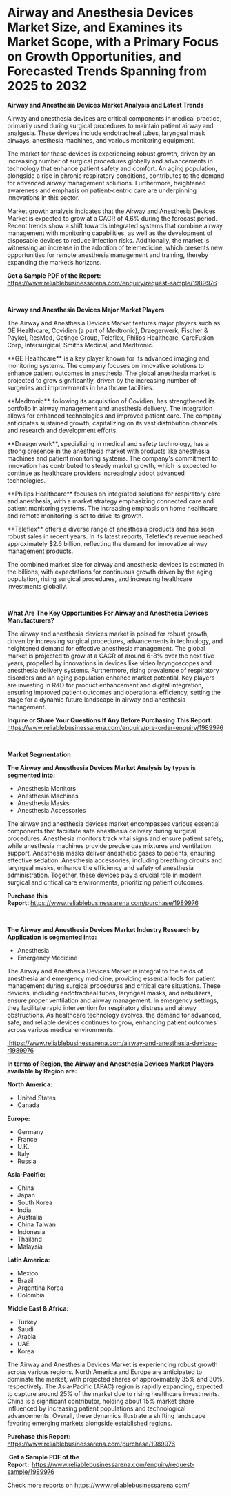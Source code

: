 <p><h1>Airway and Anesthesia Devices Market Size, and Examines its Market Scope, with a Primary Focus on Growth Opportunities, and Forecasted Trends Spanning from 2025 to 2032</h1></p><p><strong>Airway and Anesthesia Devices Market Analysis and Latest Trends</strong></p>
<p><p>Airway and anesthesia devices are critical components in medical practice, primarily used during surgical procedures to maintain patient airway and analgesia. These devices include endotracheal tubes, laryngeal mask airways, anesthesia machines, and various monitoring equipment. </p><p>The market for these devices is experiencing robust growth, driven by an increasing number of surgical procedures globally and advancements in technology that enhance patient safety and comfort. An aging population, alongside a rise in chronic respiratory conditions, contributes to the demand for advanced airway management solutions. Furthermore, heightened awareness and emphasis on patient-centric care are underpinning innovations in this sector.</p><p>Market growth analysis indicates that the Airway and Anesthesia Devices Market is expected to grow at a CAGR of 4.6% during the forecast period. Recent trends show a shift towards integrated systems that combine airway management with monitoring capabilities, as well as the development of disposable devices to reduce infection risks. Additionally, the market is witnessing an increase in the adoption of telemedicine, which presents new opportunities for remote anesthesia management and training, thereby expanding the market’s horizons.</p></p>
<p><strong>Get a Sample PDF of the Report:&nbsp;</strong> <a href="https://www.reliablebusinessarena.com/enquiry/request-sample/1989976?utm_campaign=3118&utm_medium=2&utm_source=Github&utm_content=ia&utm_term=05032025&utm_id=airway-and-anesthesia-devices">https://www.reliablebusinessarena.com/enquiry/request-sample/1989976</a></p>
<p>&nbsp;</p>
<p><strong>Airway and Anesthesia Devices Major Market Players</strong></p>
<p><p>The Airway and Anesthesia Devices Market features major players such as GE Healthcare, Covidien (a part of Medtronic), Draegerwerk, Fischer & Paykel, ResMed, Getinge Group, Teleflex, Philips Healthcare, CareFusion Corp, Intersurgical, Smiths Medical, and Medtronic.</p><p>**GE Healthcare** is a key player known for its advanced imaging and monitoring systems. The company focuses on innovative solutions to enhance patient outcomes in anesthesia. The global anesthesia market is projected to grow significantly, driven by the increasing number of surgeries and improvements in healthcare facilities. </p><p>**Medtronic**, following its acquisition of Covidien, has strengthened its portfolio in airway management and anesthesia delivery. The integration allows for enhanced technologies and improved patient care. The company anticipates sustained growth, capitalizing on its vast distribution channels and research and development efforts.</p><p>**Draegerwerk**, specializing in medical and safety technology, has a strong presence in the anesthesia market with products like anesthesia machines and patient monitoring systems. The company's commitment to innovation has contributed to steady market growth, which is expected to continue as healthcare providers increasingly adopt advanced technologies.</p><p>**Philips Healthcare** focuses on integrated solutions for respiratory care and anesthesia, with a market strategy emphasizing connected care and patient monitoring systems. The increasing emphasis on home healthcare and remote monitoring is set to drive its growth.</p><p>**Teleflex** offers a diverse range of anesthesia products and has seen robust sales in recent years. In its latest reports, Teleflex's revenue reached approximately $2.6 billion, reflecting the demand for innovative airway management products.</p><p>The combined market size for airway and anesthesia devices is estimated in the billions, with expectations for continuous growth driven by the aging population, rising surgical procedures, and increasing healthcare investments globally.</p></p>
<p>&nbsp;</p>
<p><strong>What Are The Key Opportunities For Airway and Anesthesia Devices Manufacturers?</strong></p>
<p><p>The airway and anesthesia devices market is poised for robust growth, driven by increasing surgical procedures, advancements in technology, and heightened demand for effective anesthesia management. The global market is projected to grow at a CAGR of around 6-8% over the next five years, propelled by innovations in devices like video laryngoscopes and anesthesia delivery systems. Furthermore, rising prevalence of respiratory disorders and an aging population enhance market potential. Key players are investing in R&D for product enhancement and digital integration, ensuring improved patient outcomes and operational efficiency, setting the stage for a dynamic future landscape in airway and anesthesia management.</p></p>
<p><strong>Inquire or Share Your Questions If Any Before Purchasing This Report:</strong> <a href="https://www.reliablebusinessarena.com/enquiry/pre-order-enquiry/1989976?utm_campaign=3118&utm_medium=2&utm_source=Github&utm_content=ia&utm_term=05032025&utm_id=airway-and-anesthesia-devices">https://www.reliablebusinessarena.com/enquiry/pre-order-enquiry/1989976</a></p>
<p>&nbsp;</p>
<p><strong>Market Segmentation</strong></p>
<p><strong>The Airway and Anesthesia Devices Market Analysis by types is segmented into:</strong></p>
<p><ul><li>Anesthesia Monitors</li><li>Anesthesia Machines</li><li>Anesthesia Masks</li><li>Anesthesia Accessories</li></ul></p>
<p><p>The airway and anesthesia devices market encompasses various essential components that facilitate safe anesthesia delivery during surgical procedures. Anesthesia monitors track vital signs and ensure patient safety, while anesthesia machines provide precise gas mixtures and ventilation support. Anesthesia masks deliver anesthetic gases to patients, ensuring effective sedation. Anesthesia accessories, including breathing circuits and laryngeal masks, enhance the efficiency and safety of anesthesia administration. Together, these devices play a crucial role in modern surgical and critical care environments, prioritizing patient outcomes.</p></p>
<p><strong>Purchase this Report:&nbsp;</strong><a href="https://www.reliablebusinessarena.com/purchase/1989976?utm_campaign=3118&utm_medium=2&utm_source=Github&utm_content=ia&utm_term=05032025&utm_id=airway-and-anesthesia-devices">https://www.reliablebusinessarena.com/purchase/1989976</a></p>
<p>&nbsp;</p>
<p><strong>The Airway and Anesthesia Devices Market Industry Research by Application is segmented into:</strong></p>
<p><ul><li>Anesthesia</li><li>Emergency Medicine</li></ul></p>
<p><p>The Airway and Anesthesia Devices Market is integral to the fields of anesthesia and emergency medicine, providing essential tools for patient management during surgical procedures and critical care situations. These devices, including endotracheal tubes, laryngeal masks, and nebulizers, ensure proper ventilation and airway management. In emergency settings, they facilitate rapid intervention for respiratory distress and airway obstructions. As healthcare technology evolves, the demand for advanced, safe, and reliable devices continues to grow, enhancing patient outcomes across various medical environments.</p></p>
<p><a href="https://www.reliablebusinessarena.com/airway-and-anesthesia-devices-r1989976?utm_campaign=3118&utm_medium=2&utm_source=Github&utm_content=ia&utm_term=05032025&utm_id=airway-and-anesthesia-devices">&nbsp;https://www.reliablebusinessarena.com/airway-and-anesthesia-devices-r1989976</a></p>
<p><strong>In terms of Region, the Airway and Anesthesia Devices Market Players available by Region are:</strong></p>
<p>
    <p> <strong> North America: </strong>
        <ul>
            <li>United States</li>
            <li>Canada</li>
        </ul>
        </p> 
    <p> <strong> Europe: </strong>
        <ul>
            <li>Germany</li>
            <li>France</li>
            <li>U.K.</li>
            <li>Italy</li>
            <li>Russia</li>
        </ul>
        </p> 
    <p> <strong> Asia-Pacific: </strong>
        <ul>
            <li>China</li>
            <li>Japan</li>
            <li>South Korea</li>
            <li>India</li>
            <li>Australia</li>
            <li>China Taiwan</li>
            <li>Indonesia</li>
            <li>Thailand</li>
            <li>Malaysia</li>
        </ul>
        </p> 
    <p> <strong> Latin America: </strong>
        <ul>
            <li>Mexico</li>
            <li>Brazil</li>
            <li>Argentina Korea</li>
            <li>Colombia</li>
        </ul>
        </p> 
    <p> <strong> Middle East & Africa: </strong>
        <ul>
            <li>Turkey</li>
            <li>Saudi</li>
            <li>Arabia</li>
            <li>UAE</li>
            <li>Korea</li>
        </ul>
    </p>
    </p>
<p><p>The Airway and Anesthesia Devices Market is experiencing robust growth across various regions. North America and Europe are anticipated to dominate the market, with projected shares of approximately 35% and 30%, respectively. The Asia-Pacific (APAC) region is rapidly expanding, expected to capture around 25% of the market due to rising healthcare investments. China is a significant contributor, holding about 15% market share influenced by increasing patient populations and technological advancements. Overall, these dynamics illustrate a shifting landscape favoring emerging markets alongside established regions.</p></p>
<p><strong>Purchase this Report: </strong><a href="https://www.reliablebusinessarena.com/purchase/1989976?utm_campaign=3118&utm_medium=2&utm_source=Github&utm_content=ia&utm_term=05032025&utm_id=airway-and-anesthesia-devices">https://www.reliablebusinessarena.com/purchase/1989976</a></p>
<p>&nbsp;<strong>Get a Sample PDF of the Report:&nbsp;&nbsp;</strong><a href="https://www.reliablebusinessarena.com/enquiry/request-sample/1989976?utm_campaign=3118&utm_medium=2&utm_source=Github&utm_content=ia&utm_term=05032025&utm_id=airway-and-anesthesia-devices">https://www.reliablebusinessarena.com/enquiry/request-sample/1989976</a></p>
<p><strong></strong></p>
<p>Check more reports on <a href="https://www.reliablebusinessarena.com/?utm_campaign=3118&utm_medium=2&utm_source=Github&utm_content=ia&utm_term=05032025&utm_id=airway-and-anesthesia-devices">https://www.reliablebusinessarena.com/</a></p>